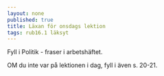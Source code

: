```yaml
---
layout: none
published: true
title: Läxan för onsdags lektion
tags: rub16.1 läksyt
---
```

Fyll i Politik - fraser i arbetshäftet.

OM du inte var på lektionen i dag, fyll i även s. 20-21.
